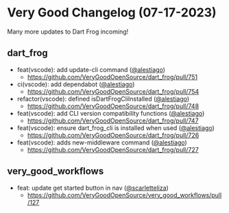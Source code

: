 # Very Good Changelog (07-17-2023)

Many more updates to Dart Frog incoming!

## dart_frog

- feat(vscode): add update-cli command ([@alestiago](https://github.com/alestiago))
  - https://github.com/VeryGoodOpenSource/dart_frog/pull/751
- ci(vscode): add dependabot ([@alestiago](https://github.com/alestiago))
  - https://github.com/VeryGoodOpenSource/dart_frog/pull/754
- refactor(vscode): defined isDartFrogCliInstalled ([@alestiago](https://github.com/alestiago))
  - https://github.com/VeryGoodOpenSource/dart_frog/pull/748
- feat(vscode): add CLI version compatibility functions ([@alestiago](https://github.com/alestiago))
  - https://github.com/VeryGoodOpenSource/dart_frog/pull/747
- feat(vscode): ensure dart_frog_cli is installed when used ([@alestiago](https://github.com/alestiago))
  - https://github.com/VeryGoodOpenSource/dart_frog/pull/726
- feat(vscode): adds new-middleware command ([@alestiago](https://github.com/alestiago))
  - https://github.com/VeryGoodOpenSource/dart_frog/pull/727

## very_good_workflows

- feat: update get started button in nav ([@scarletteliza](https://github.com/scarletteliza))
  - https://github.com/VeryGoodOpenSource/very_good_workflows/pull/127
